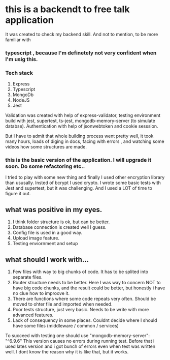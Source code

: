 # this is a backendt to free talk application

It was created to check my backend skill. And not to mention, to be more familiar with

### typescript , because I'm definetely not very confident when I'm usig this.

### Tech stack

1. Express
2. Typescript
3. MongoDb
4. NodeJS
5. Jest

Validation was created with help of express-validator, testing environment
build with jest, supertest, ts-jest, mongodb-memory-server (to simulate
databse). Authentication with help of jsonwebtoken and cookie sesssion.

But I have to admit that whole building process went pretty well, it took many hours,
loads of diging in docs, facing with errors , and watching some videos how some structures
are made.

### this is the basic version of the application. I will upgrade it soon. Do some refactoring etc..

I tried to play with some new thing and finally I used other encryption library than ususally.
Insted of bcrypt I used crypto. I wrote some basic tests with Jest and supertest,
but it was challenging. And I used a LOT of time to figure it out.

## what was positive in my eyes.

1. I think folder structure is ok, but can be better.
2. Database connection is created well I guess.
3. Config file is used in a good way.
4. Upload image feature.
5. Testing enviornment and setup

## what should I work with...

1. Few files with way to big chunks of code. It has to be splited into separate files.
2. Router structure needs to be better. Here I was way to concern NOT to have big code chunks,
   and the result could be better, but honestly i have no clue how to improove it.
3. There are functions where some code repeats very often. Should be moved to ohter file and imported when needed.
4. Poor tests structure, just very basic. Needs to be write with more advanced features.
5. Lack of consequency in some places. Couldnt decide where I should have some files (middleware / common / services)

To succeed with testing one should use "mongodb-memory-server": "^6.9.6" This version causes
no errors during running test. Before that i used lates version and i got bunch of errors even when test was written well. I dont know the reason why it is like that, but it works.
